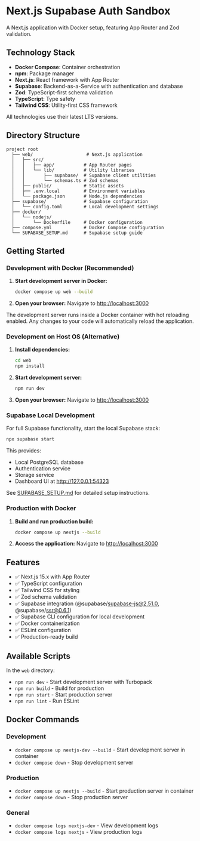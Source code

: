# Next.js Supabase Auth Sandbox

A Next.js application with Docker setup, featuring App Router and Zod validation.

## Technology Stack

- **Docker Compose**: Container orchestration
- **npm**: Package manager
- **Next.js**: React framework with App Router
- **Supabase**: Backend-as-a-Service with authentication and database
- **Zod**: TypeScript-first schema validation
- **TypeScript**: Type safety
- **Tailwind CSS**: Utility-first CSS framework

All technologies use their latest LTS versions.

## Directory Structure

```
project root
  ├── web/                    # Next.js application
  │   ├── src/
  │   │   ├── app/           # App Router pages
  │   │   └── lib/           # Utility libraries
  │   │       ├── supabase/  # Supabase client utilities
  │   │       └── schemas.ts # Zod schemas
  │   ├── public/            # Static assets
  │   ├── .env.local         # Environment variables
  │   └── package.json       # Node.js dependencies
  ├── supabase/              # Supabase configuration
  │   └── config.toml        # Local development settings
  ├── docker/
  │   └── nodejs/
  │       └── Dockerfile     # Docker configuration
  ├── compose.yml            # Docker Compose configuration
  └── SUPABASE_SETUP.md      # Supabase setup guide
```

## Getting Started

### Development with Docker (Recommended)

1. **Start development server in Docker:**
   ```bash
   docker compose up web --build
   ```

2. **Open your browser:**
   Navigate to [http://localhost:3000](http://localhost:3000)

The development server runs inside a Docker container with hot reloading enabled. Any changes to your code will automatically reload the application.

### Development on Host OS (Alternative)

1. **Install dependencies:**
   ```bash
   cd web
   npm install
   ```

2. **Start development server:**
   ```bash
   npm run dev
   ```

3. **Open your browser:**
   Navigate to [http://localhost:3000](http://localhost:3000)

### Supabase Local Development

For full Supabase functionality, start the local Supabase stack:

```bash
npx supabase start
```

This provides:
- Local PostgreSQL database
- Authentication service
- Storage service
- Dashboard UI at http://127.0.0.1:54323

See [SUPABASE_SETUP.md](./SUPABASE_SETUP.md) for detailed setup instructions.

### Production with Docker

1. **Build and run production build:**
   ```bash
   docker compose up nextjs --build
   ```

2. **Access the application:**
   Navigate to [http://localhost:3000](http://localhost:3000)

## Features

- ✅ Next.js 15.x with App Router
- ✅ TypeScript configuration
- ✅ Tailwind CSS for styling
- ✅ Zod schema validation
- ✅ Supabase integration (@supabase/supabase-js@2.51.0, @supabase/ssr@0.6.1)
- ✅ Supabase CLI configuration for local development
- ✅ Docker containerization
- ✅ ESLint configuration
- ✅ Production-ready build

## Available Scripts

In the `web` directory:

- `npm run dev` - Start development server with Turbopack
- `npm run build` - Build for production
- `npm run start` - Start production server
- `npm run lint` - Run ESLint

## Docker Commands

### Development
- `docker compose up nextjs-dev --build` - Start development server in container
- `docker compose down` - Stop development server

### Production  
- `docker compose up nextjs --build` - Start production server in container
- `docker compose down` - Stop production server

### General
- `docker compose logs nextjs-dev` - View development logs
- `docker compose logs nextjs` - View production logs
